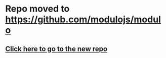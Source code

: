 # Repo moved to <https://github.com/modulojs/modulo>

## [Click here to go to the new repo](https://github.com/modulojs/modulo)

